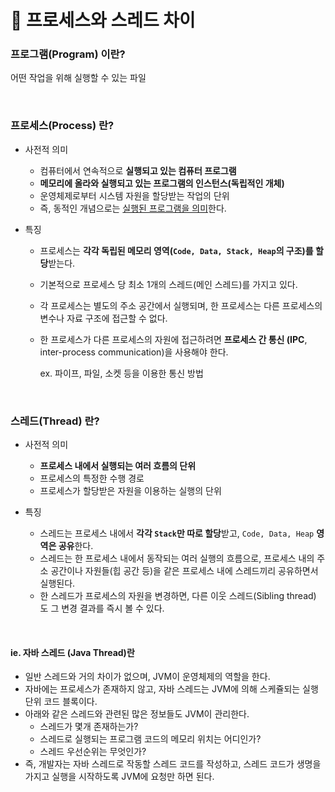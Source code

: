 # :minidisc: ​프로세스와 스레드 차이

### 프로그램(Program) 이란?

어떤 작업을 위해 실행할 수 있는 파일

<br>

### 프로세스(Process) 란?

+ 사전적 의미

  + 컴퓨터에서 연속적으로 **실행되고 있는 컴퓨터 프로그램**
  + **메모리에 올라와 실행되고 있는 프로그램의 인스턴스(독립적인 개체)**
  + 운영체제로부터 시스템 자원을 할당받는 작업의 단위
  + 즉, 동적인 개념으로는 <u>실행된 프로그램을 의미</u>한다.

+ 특징

  + 프로세스는 **각각 독립된 메모리 영역(`Code, Data, Stack, Heap`의 구조)를 할당**받는다.

  + 기본적으로 프로세스 당 최소 1개의 스레드(메인 스레드)를 가지고 있다.

  + 각 프로세스는 별도의 주소 공간에서 실행되며, 한 프로세스는 다른 프로세스의 변수나 자료 구조에 접근할 수 없다.

  + 한 프로세스가 다른 프로세스의 자원에 접근하려면 **프로세스 간 통신 (IPC**, inter-process communication)을 사용해야 한다.

    ex. 파이프, 파일, 소켓 등을 이용한 통신 방법

<br>

### 스레드(Thread) 란?

+ 사전적 의미
  + **프로세스 내에서 실행되는 여러 흐름의 단위**
  + 프로세스의 특정한 수행 경로
  + 프로세스가 할당받은 자원을 이용하는 실행의 단위

+ 특징
  + 스레드는 프로세스 내에서 **각각 `Stack`만 따로 할당**받고, `Code, Data, Heap` **영역은 공유**한다.
  + 스레드는 한 프로세스 내에서 동작되는 여러 실행의 흐름으로, 프로세스 내의 주소 공간이나 자원들(힙 공간 등)을 같은 프로세스 내에 스레드끼리 공유하면서 실행된다.
  + 한 스레드가 프로세스의 자원을 변경하면, 다른 이웃 스레드(Sibling thread) 도 그 변경 결과를 즉시 볼 수 있다.

<br>

#### ie. 자바 스레드 (Java Thread)란

+ 일반 스레드와 거의 차이가 없으며, JVM이 운영체제의 역할을 한다.
+ 자바에는 프로세스가 존재하지 않고, 자바 스레드는 JVM에 의해 스케쥴되는 실행 단위 코드 블록이다.
+ 아래와 같은 스레드와 관련된 많은 정보들도 JVM이 관리한다.
  + 스레드가 몇개 존재하는가?
  + 스레드로 실행되는 프로그램 코드의 메모리 위치는 어디인가?
  + 스레드 우선순위는 무엇인가?
+ 즉, 개발자는 자바 스레드로 작동할 스레드 코드를 작성하고, 스레드 코드가 생명을 가지고 실행을 시작하도록 JVM에 요청만 하면 된다.

<br>











